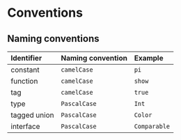 # Conventions

## Naming conventions

| Identifier | Naming convention | Example |
| :--- | :--- | :--- |
| constant  | `camelCase` | `pi` |
| function  | `camelCase` | `show` |
| tag  | `camelCase` | `true` |
| type  | `PascalCase` | `Int` |
| tagged union  | `PascalCase` | `Color` |
| interface  | `PascalCase` | `Comparable` |



